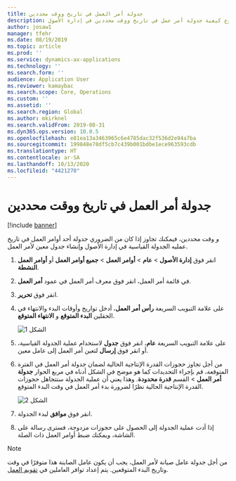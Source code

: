 ```yaml
---
title: جدولة أمر العمل في تاريخ ووقت محددين
description: يوضح هذا الموضوع كيفية جدولة أمر عمل في تاريخ ووقت محددين في إدارة الأصول.
author: josaw1
manager: tfehr
ms.date: 08/19/2019
ms.topic: article
ms.prod: ''
ms.service: dynamics-ax-applications
ms.technology: ''
ms.search.form: ''
audience: Application User
ms.reviewer: kamaybac
ms.search.scope: Core, Operations
ms.custom: ''
ms.assetid: ''
ms.search.region: Global
ms.author: mkirknel
ms.search.validFrom: 2019-08-31
ms.dyn365.ops.version: 10.0.5
ms.openlocfilehash: e81ea13a3463965c6e4785dac32f536d2e94a7ba
ms.sourcegitcommit: 199848e78df5cb7c439b001bdbe1ece963593cdb
ms.translationtype: HT
ms.contentlocale: ar-SA
ms.lasthandoff: 10/13/2020
ms.locfileid: "4421270"
---
```

# <a name="schedule-work-order-on-specific-date-and-time"></a>جدولة أمر العمل في تاريخ ووقت محددين

[!include [banner](../../includes/banner.md)]

 

إذا كان من الضروري جدولة أحد أوامر العمل في تاريخ‏‎ *و* وقت محددين، فيمكنك تجاوز عمليه الجدولة القياسية في إدارة الأصول وإنشاء جدول معين لأمر العمل.

1. انقر فوق **إدارة الأصول** > **عام** > **أوامر العمل** > **جميع أوامر العمل** أو **أوامر العمل النشطة**.

2. في قائمة أمر العمل، انقر فوق معرف أمر العمل في عمود **أمر العمل**.

3. انقر فوق **تحرير**.

4. على علامة التبويب السريعة **رأس أمر العمل**، أدخل تواريخ وأوقات البدء والانتهاء في الحقلين **البدء المتوقع** و **الانتهاء المتوقع**.

    ![الشكل 1](media/05-work-order-scheduling.png)

5. على علامة التبويب السريعة **عام**، انقر فوق **جدول** لاستخدام عملية الجدولة القياسية، أو انقر فوق **إرسال** لتعين أمر العمل إلى عامل معين.

6. من أجل تجاوز حجوزات القدرة الإنتاجية الحالية لضمان جدولة أمر العمل في الفترة المتوقعة، قم بإجراء التحديدات كما هو موضح في الشكل أدناه في مربع الحوار **جدولة أمر العمل** > القسم **قدرة محدودة‬**. وهذا يعني أن عملية الجدولة ستتجاهل حجوزات القدرة الإنتاجية الحالية نظرًا لضرورة بدء أمر العمل في وقت البدء المتوقع.

    ![الشكل 2](media/06-work-order-scheduling.png)

7. انقر فوق **موافق** لبدء الجدولة.

8. إذا أدت عملية الجدولة إلى الحصول على حجوزات مزدوجة، فسترى رسالة على الشاشة، ويمكنك ضبط أوامر العمل ذات الصلة.

>[!NOTE]
>من أجل جدولة عامل صيانة لأمر العمل، يجب أن يكون عامل الصاينة هذا متوفرًا في وقت وتاريخ البدء المتوقعين. يتم إعداد توافر العاملين في [تقويم العمل](../work-order-scheduling/maintenance-worker-calendar-and-scheduling.md). 


